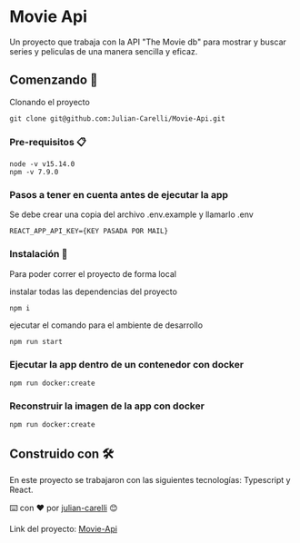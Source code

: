 # Movie Api

Un proyecto que trabaja con la API "The Movie db" para mostrar y buscar series y peliculas de una manera sencilla y eficaz. 

## Comenzando 🚀

Clonando el proyecto

```
git clone git@github.com:Julian-Carelli/Movie-Api.git
```

### Pre-requisitos 📋

```
node -v v15.14.0
npm -v 7.9.0
```

### Pasos a tener en cuenta antes de ejecutar la app

Se debe crear una copia del archivo .env.example y llamarlo .env

```
REACT_APP_API_KEY={KEY PASADA POR MAIL}
```

### Instalación 🔧

Para poder correr el proyecto de forma local

instalar todas las dependencias del proyecto

```
npm i
```

ejecutar el comando para el ambiente de desarrollo

```
npm run start
```

### Ejecutar la app dentro de un contenedor con docker

```
npm run docker:create
```

### Reconstruir la imagen de la app con docker

```
npm run docker:create
```

## Construido con 🛠️

En este proyecto se trabajaron con las siguientes tecnologías: Typescript y React.


⌨️ con ❤️ por [julian-carelli](https://github.com/julian-carelli) 😊

Link del proyecto: [Movie-Api](https://julian-carelli.github.io/Movie-Api/)




